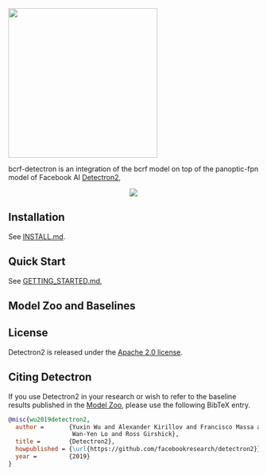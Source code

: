 <img src=".github/Detectron2-Logo-Horz.svg" width="300" >

bcrf-detectron is an integration of the bcrf model on top of the panoptic-fpn model of Facebook AI 
[Detectron2](https://github.com/facebookresearch/detectron2),

<div align="center">
  <img src="https://user-images.githubusercontent.com/1381301/66535560-d3422200-eace-11e9-9123-5535d469db19.png"/>
</div>



## Installation

See [INSTALL.md](INSTALL.md).

## Quick Start

See [GETTING_STARTED.md](GETTING_STARTED.md),


## Model Zoo and Baselines


## License

Detectron2 is released under the [Apache 2.0 license](LICENSE).

## Citing Detectron

If you use Detectron2 in your research or wish to refer to the baseline results published in the [Model Zoo](MODEL_ZOO.md), please use the following BibTeX entry.

```BibTeX
@misc{wu2019detectron2,
  author =       {Yuxin Wu and Alexander Kirillov and Francisco Massa and
                  Wan-Yen Lo and Ross Girshick},
  title =        {Detectron2},
  howpublished = {\url{https://github.com/facebookresearch/detectron2}},
  year =         {2019}
}
```
